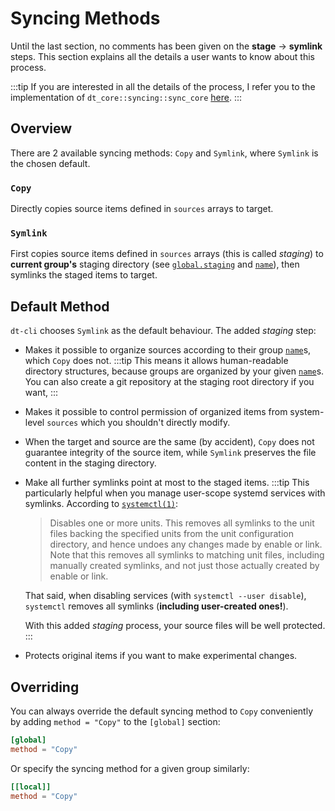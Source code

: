 # Syncing Methods

Until the last section, no comments has been given on the **stage** ->
**symlink** steps.  This section explains all the details a user wants to
know about this process.

:::tip
If you are interested in all the details of the process, I refer you to the
implementation of `dt_core::syncing::sync_core`
[here](https://github.com/blurgyy/dt/blob/main/dt-core/src/syncing.rs).
:::

## Overview

There are 2 available syncing methods: `Copy` and `Symlink`, where `Symlink`
is the chosen default.

### `Copy`

Directly copies source items defined in `sources` arrays to target.

### `Symlink`

First copies source items defined in `sources` arrays (this is called
_staging_) to **current group's** staging directory (see
[`global.staging`](/config/key-references#staging) and
[`name`](/config/key-references#name)), then symlinks the staged items to
target.

## Default Method

`dt-cli` chooses `Symlink` as the default behaviour.  The added _staging_ step:

- Makes it possible to organize sources according to their group
  [`name`](/config/key-references#name)s, which `Copy` does not.
  :::tip
  This means it allows human-readable directory structures, because groups are
  organized by your given [`name`](/config/key-references#name)s.  You can
  also create a git repository at the staging root directory if you want,
  :::
- Makes it possible to control permission of organized items from system-level
  `sources` which you shouldn't directly modify.
- When the target and source are the same (by accident), `Copy` does not
  guarantee integrity of the source item, while `Symlink` preserves the file
  content in the staging directory.
- Make all further symlinks point at most to the staged items.
  :::tip
  This particularly helpful when you manage user-scope systemd services
  with symlinks.  According to
  [`systemctl(1)`](https://man.archlinux.org/man/systemctl.1):
  
  > Disables one or more units. This removes all symlinks to the unit files
  > backing the specified units from the unit configuration directory, and
  > hence undoes any changes made by enable or link. Note that this removes
  > all symlinks to matching unit files, including manually created symlinks,
  > and not just those actually created by enable or link.
  
  That said, when disabling services (with `systemctl --user disable`),
  `systemctl` removes all symlinks (**including user-created ones!**).
  
  With this added _staging_ process, your source files will be well protected.
  :::
- Protects original items if you want to make experimental changes.

## Overriding

You can always override the default syncing method to `Copy` conveniently by
adding `method = "Copy"` to the `[global]` section:

```toml
[global]
method = "Copy"
```

Or specify the syncing method for a given group similarly:

```toml
[[local]]
method = "Copy"
```

